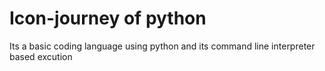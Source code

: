 # Icon-journey of python
 Its a basic coding language using python and its command line interpreter based excution
